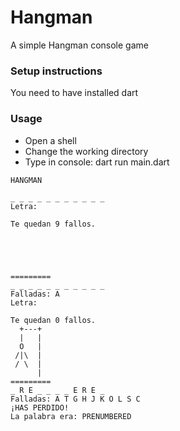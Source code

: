 # Hangman

A simple Hangman console game

### Setup instructions

You need to have installed dart

### Usage

- Open a shell
- Change the working directory
- Type in console: dart run main.dart

```
HANGMAN

_ _ _ _ _ _ _ _ _ _ _
Letra:
```

```
Te quedan 9 fallos.





=========
_ _ _ _ _ _ _ _ _ _ _
Falladas: A
Letra:
```

```
Te quedan 0 fallos.
  +---+
  |   |
  O   |
 /|\  |
 / \  |
      |
=========
_ R E _ _ _ _ E R E _
Falladas: A T G H J K O L S C
¡HAS PERDIDO!
La palabra era: PRENUMBERED
```
